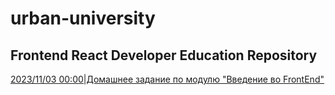 # urban-university

## Frontend React Developer Education Repository

<a href="">2023/11/03 00:00|Домашнее задание по модулю "Введение во FrontEnd"</a>